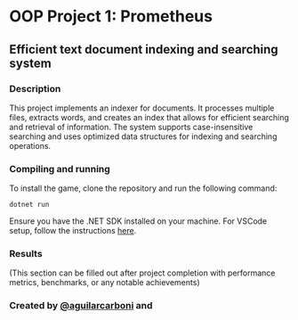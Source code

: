 # OOP Project 1: Prometheus

## Efficient text document indexing and searching system

### Description
This project implements an indexer for documents. It processes multiple files, extracts words, and creates an index that allows for efficient searching and retrieval of information. The system supports case-insensitive searching and uses optimized data structures for indexing and searching operations.

### Compiling and running

To install the game, clone the repository and run the following command:

```
dotnet run
```

Ensure you have the .NET SDK installed on your machine. For VSCode setup, follow the instructions [here](https://code.visualstudio.com/docs/languages/dotnet#_setting-up-vs-code-for-net-development).

### Results
(This section can be filled out after project completion with performance metrics, benchmarks, or any notable achievements)

### Created by [@aguilarcarboni](https://github.com/aguilarcarboni/) and 
